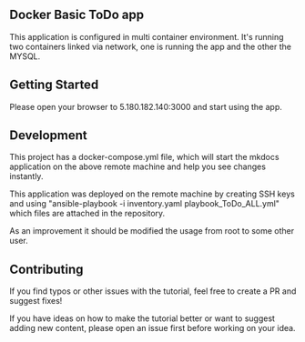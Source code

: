 Docker Basic ToDo app
---------------------

This application is configured in multi container environment. It's running two containers linked via network, one is running the app and the other the MYSQL.

Getting Started
---------------

Please open your browser to 5.180.182.140:3000 and start using the app.

Development
-----------

This project has a docker-compose.yml file, which will start the mkdocs application on the above remote machine and help you see changes instantly.

This application was deployed on the remote machine by creating SSH keys and using "ansible-playbook -i inventory.yaml playbook_ToDo_ALL.yml" which files are attached in the repository. 

As an improvement it should be modified the usage from root to some other user.

Contributing
------------

If you find typos or other issues with the tutorial, feel free to create a PR and suggest fixes!

If you have ideas on how to make the tutorial better or want to suggest adding new content, please open an issue first before working on your idea. 
